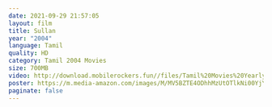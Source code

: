 ```yaml
---
date: 2021-09-29 21:57:05
layout: film
title: Sullan
year: "2004"
language: Tamil
quality: HD
category: Tamil 2004 Movies
size: 700MB
video: http://download.mobilerockers.fun//files/Tamil%20Movies%20Yearly%20Collections/Tamil%202004%20Collections/Sullan%20(2004)/Sullan%20(2004)%20Full%20Movies/Sullan%20(2004)%20DVDRip/Sullan%20(2004)%20DVDRip%20Single%20Part.mp4
poster: https://m.media-amazon.com/images/M/MV5BZTE4ODhhMzUtOTlkNi00YjY1LTlhOTctMjlhZGM1NzJhY2M5XkEyXkFqcGdeQXVyODE0NjUxNzY@._V1_.jpg
paginate: false
---
```

